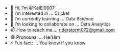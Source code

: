 - 👋 Hi, I’m @KalEl0007
- 👀 I’m interested in ... Cricket
- 🌱 I’m currently learning ... Data Science
- 💞️ I’m looking to collaborate on ... Dsta Analytics
- 📫 How to reach me ... riderstorm072@gmail.com
- 😄 Pronouns: ... He/Him
- ⚡ Fun fact: ... You know if you know

<!---
KalEl0007/KalEl0007 is a ✨ special ✨ repository because its `README.md` (this file) appears on your GitHub profile.
You can click the Preview link to take a look at your changes.
--->
